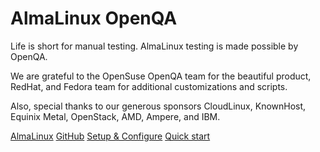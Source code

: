 # AlmaLinux OpenQA

Life is short for manual testing. AlmaLinux testing is made possible by OpenQA.

We are grateful to the OpenSuse OpenQA team for the beautiful product, RedHat, and Fedora team for additional customizations and scripts.

Also, special thanks to our generous sponsors CloudLinux, KnownHost, Equinix Metal, OpenStack, AMD, Ampere, and IBM.

[AlmaLinux](https://almalinux.org/)
[GitHub](https://github.com/almalinux/openqa-infra/)
[Setup & Configure](#/Advanced)
[Quick start](#getting-started)
